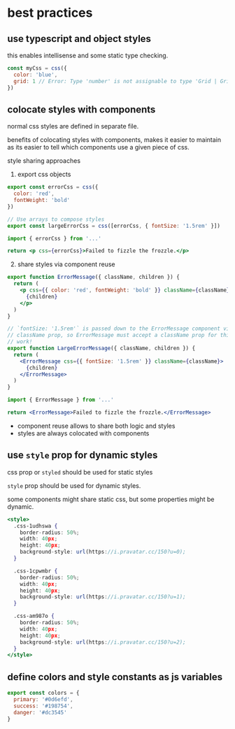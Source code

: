 # best practices

## use typescript and object styles

this enables intellisense and some static type checking.

```jsx
const myCss = css({
  color: 'blue',
  grid: 1 // Error: Type 'number' is not assignable to type 'Grid | Grid[] | undefined'
})
```

## colocate styles with components

normal css styles are defined in separate file.

benefits of colocating styles with components, makes it easier to maintain as its easier to tell which components use a given piece of css.

style sharing approaches

1. export css objects

```jsx
export const errorCss = css({
  color: 'red',
  fontWeight: 'bold'
})

// Use arrays to compose styles
export const largeErrorCss = css([errorCss, { fontSize: '1.5rem' }])

import { errorCss } from '...'

return <p css={errorCss}>Failed to fizzle the frozzle.</p>
```

2. share styles via component reuse

```jsx
export function ErrorMessage({ className, children }) {
  return (
    <p css={{ color: 'red', fontWeight: 'bold' }} className={className}>
      {children}
    </p>
  )
}

// `fontSize: '1.5rem'` is passed down to the ErrorMessage component via the
// className prop, so ErrorMessage must accept a className prop for this to
// work!
export function LargeErrorMessage({ className, children }) {
  return (
    <ErrorMessage css={{ fontSize: '1.5rem' }} className={className}>
      {children}
    </ErrorMessage>
  )
}

import { ErrorMessage } from '...'

return <ErrorMessage>Failed to fizzle the frozzle.</ErrorMessage>

```

- component reuse allows to share both logic and styles
- styles are always colocated with components

## use `style` prop for dynamic styles

css prop or `styled` should be used for static styles

`style` prop should be used for dynamic styles.

some components might share static css, but some properties might be dynamic.

```jsx
<style>
  .css-1udhswa {
    border-radius: 50%;
    width: 40px;
    height: 40px;
    background-style: url(https://i.pravatar.cc/150?u=0);
  }

  .css-1cpwmbr {
    border-radius: 50%;
    width: 40px;
    height: 40px;
    background-style: url(https://i.pravatar.cc/150?u=1);
  }

  .css-am987o {
    border-radius: 50%;
    width: 40px;
    height: 40px;
    background-style: url(https://i.pravatar.cc/150?u=2);
  }
</style>
```

## define colors and style constants as js variables

```jsx
export const colors = {
  primary: '#0d6efd',
  success: '#198754',
  danger: '#dc3545'
}
```
